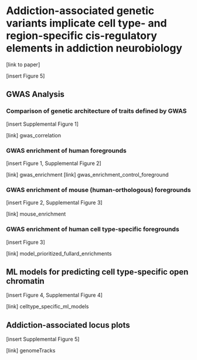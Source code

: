 # Addiction-associated genetic variants implicate cell type- and region-specific cis-regulatory elements in addiction neurobiology

[link to paper]

[insert Figure 5]

## GWAS Analysis

### Comparison of genetic architecture of traits defined by GWAS 
[insert Supplemental Figure 1]

[link] gwas_correlation

### GWAS enrichment of human foregrounds
[insert Figure 1, Supplemental Figure 2]

[link] gwas_enrichment
[link] gwas_enrichment_control_foreground

### GWAS enrichment of mouse (human-orthologous) foregrounds
[insert Figure 2, Supplemental Figure 3]

[link] mouse_enrichment

### GWAS enrichment of human cell type-specific foregrounds
[insert Figure 3]

[link] model_prioritized_fullard_enrichments

## ML models for predicting cell type-specific open chromatin
[insert Figure 4, Supplemental Figure 4]

[link] celltype_specific_ml_models

## Addiction-associated locus plots
[insert Supplemental Figure 5]

[link] genomeTracks
